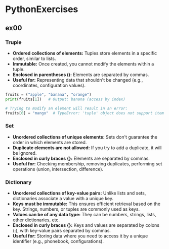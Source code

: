 # PythonExercises
## ex00 
### Truple
- **Ordered collections of elements:** Tuples store elements in a specific order, similar to lists.
- **Immutable:** Once created, you cannot modify the elements within a tuple.
- **Enclosed in parentheses ():** Elements are separated by commas.
- **Useful for:** Representing data that shouldn't be changed (e.g., coordinates, configuration values).
 ```python
fruits = ("apple", "banana", "orange")
print(fruits[1])   # Output: banana (access by index)

# Trying to modify an element will result in an error:
fruits[0] = "mango"  # TypeError: 'tuple' object does not support item assignment

```
### Set
- **Unordered collections of unique elements:** Sets don't guarantee the order in which elements are stored.
- **Duplicate elements are not allowed:** If you try to add a duplicate, it will be ignored.
- **Enclosed in curly braces {}:** Elements are separated by commas.
- **Useful for:** Checking membership, removing duplicates, performing set operations (union, intersection, difference).
### Dictionary
- **Unordered collections of key-value pairs:** Unlike lists and sets, dictionaries associate a value with a unique key.
- **Keys must be immutable:** This ensures efficient retrieval based on the key. Strings, numbers, or tuples are commonly used as keys.
- **Values can be of any data type:** They can be numbers, strings, lists, other dictionaries, etc.
- **Enclosed in curly braces {}:** Keys and values are separated by colons (:), with key-value pairs separated by commas.
- **Useful for:** Storing data where you need to access it by a unique identifier (e.g., phonebook, configurations).

